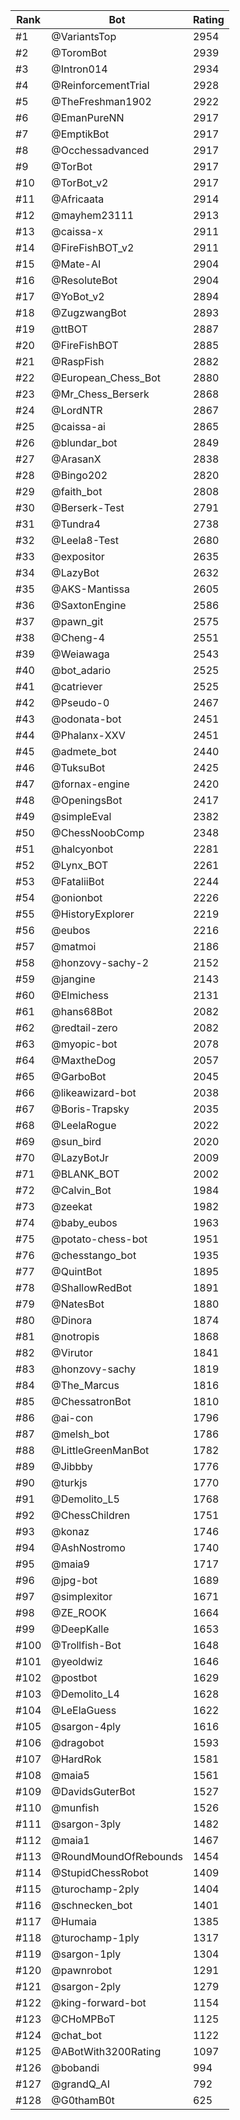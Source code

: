 Rank|Bot|Rating
---|---|---
#1|@VariantsTop|2954
#2|@ToromBot|2939
#3|@Intron014|2934
#4|@ReinforcementTrial|2928
#5|@TheFreshman1902|2922
#6|@EmanPureNN|2917
#7|@EmptikBot|2917
#8|@Occhessadvanced|2917
#9|@TorBot|2917
#10|@TorBot_v2|2917
#11|@Africaata|2914
#12|@mayhem23111|2913
#13|@caissa-x|2911
#14|@FireFishBOT_v2|2911
#15|@Mate-AI|2904
#16|@ResoluteBot|2904
#17|@YoBot_v2|2894
#18|@ZugzwangBot|2893
#19|@ttBOT|2887
#20|@FireFishBOT|2885
#21|@RaspFish|2882
#22|@European_Chess_Bot|2880
#23|@Mr_Chess_Berserk|2868
#24|@LordNTR|2867
#25|@caissa-ai|2865
#26|@blundar_bot|2849
#27|@ArasanX|2838
#28|@Bingo202|2820
#29|@faith_bot|2808
#30|@Berserk-Test|2791
#31|@Tundra4|2738
#32|@Leela8-Test|2680
#33|@expositor|2635
#34|@LazyBot|2632
#35|@AKS-Mantissa|2605
#36|@SaxtonEngine|2586
#37|@pawn_git|2575
#38|@Cheng-4|2551
#39|@Weiawaga|2543
#40|@bot_adario|2525
#41|@catriever|2525
#42|@Pseudo-0|2467
#43|@odonata-bot|2451
#44|@Phalanx-XXV|2451
#45|@admete_bot|2440
#46|@TuksuBot|2425
#47|@fornax-engine|2420
#48|@OpeningsBot|2417
#49|@simpleEval|2382
#50|@ChessNoobComp|2348
#51|@halcyonbot|2281
#52|@Lynx_BOT|2261
#53|@FataliiBot|2244
#54|@onionbot|2226
#55|@HistoryExplorer|2219
#56|@eubos|2216
#57|@matmoi|2186
#58|@honzovy-sachy-2|2152
#59|@jangine|2143
#60|@Elmichess|2131
#61|@hans68Bot|2082
#62|@redtail-zero|2082
#63|@myopic-bot|2078
#64|@MaxtheDog|2057
#65|@GarboBot|2045
#66|@likeawizard-bot|2038
#67|@Boris-Trapsky|2035
#68|@LeelaRogue|2022
#69|@sun_bird|2020
#70|@LazyBotJr|2009
#71|@BLANK_BOT|2002
#72|@Calvin_Bot|1984
#73|@zeekat|1982
#74|@baby_eubos|1963
#75|@potato-chess-bot|1951
#76|@chesstango_bot|1935
#77|@QuintBot|1895
#78|@ShallowRedBot|1891
#79|@NatesBot|1880
#80|@Dinora|1874
#81|@notropis|1868
#82|@Virutor|1841
#83|@honzovy-sachy|1819
#84|@The_Marcus|1816
#85|@ChessatronBot|1810
#86|@ai-con|1796
#87|@melsh_bot|1786
#88|@LittleGreenManBot|1782
#89|@Jibbby|1776
#90|@turkjs|1770
#91|@Demolito_L5|1768
#92|@ChessChildren|1751
#93|@konaz|1746
#94|@AshNostromo|1740
#95|@maia9|1717
#96|@jpg-bot|1689
#97|@simplexitor|1671
#98|@ZE_ROOK|1664
#99|@DeepKalle|1653
#100|@Trollfish-Bot|1648
#101|@yeoldwiz|1646
#102|@postbot|1629
#103|@Demolito_L4|1628
#104|@LeElaGuess|1622
#105|@sargon-4ply|1616
#106|@dragobot|1593
#107|@HardRok|1581
#108|@maia5|1561
#109|@DavidsGuterBot|1527
#110|@munfish|1526
#111|@sargon-3ply|1482
#112|@maia1|1467
#113|@RoundMoundOfRebounds|1454
#114|@StupidChessRobot|1409
#115|@turochamp-2ply|1404
#116|@schnecken_bot|1401
#117|@Humaia|1385
#118|@turochamp-1ply|1317
#119|@sargon-1ply|1304
#120|@pawnrobot|1291
#121|@sargon-2ply|1279
#122|@king-forward-bot|1154
#123|@CHoMPBoT|1125
#124|@chat_bot|1122
#125|@ABotWith3200Rating|1097
#126|@bobandi|994
#127|@grandQ_AI|792
#128|@G0thamB0t|625
